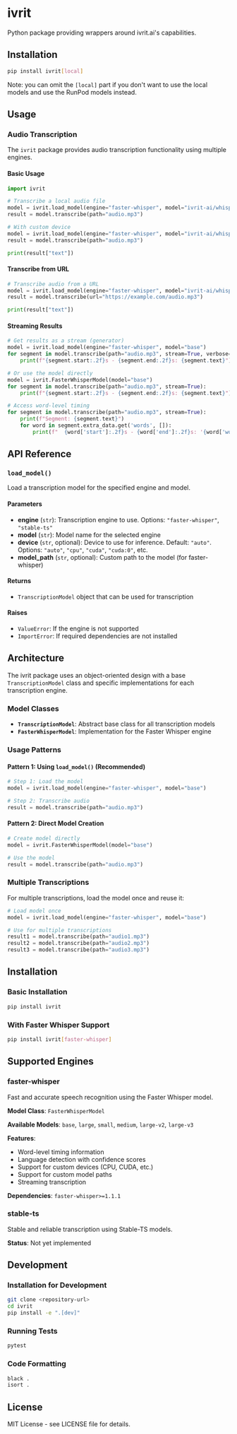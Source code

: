 # ivrit

Python package providing wrappers around ivrit.ai's capabilities.

## Installation

```bash
pip install ivrit[local]
```

Note: you can omit the `[local]` part if you don't want to use the local models and use the RunPod models instead.

## Usage

### Audio Transcription

The `ivrit` package provides audio transcription functionality using multiple engines.

#### Basic Usage

```python
import ivrit

# Transcribe a local audio file
model = ivrit.load_model(engine="faster-whisper", model="ivrit-ai/whisper-large-v3-turbo-ct2")
result = model.transcribe(path="audio.mp3")

# With custom device
model = ivrit.load_model(engine="faster-whisper", model="ivrit-ai/whisper-large-v3-turbo-ct2", device="cpu")
result = model.transcribe(path="audio.mp3")

print(result["text"])
```

#### Transcribe from URL

```python
# Transcribe audio from a URL
model = ivrit.load_model(engine="faster-whisper", model="ivrit-ai/whisper-large-v3-turbo-ct2")
result = model.transcribe(url="https://example.com/audio.mp3")

print(result["text"])
```

#### Streaming Results

```python
# Get results as a stream (generator)
model = ivrit.load_model(engine="faster-whisper", model="base")
for segment in model.transcribe(path="audio.mp3", stream=True, verbose=True):
    print(f"{segment.start:.2f}s - {segment.end:.2f}s: {segment.text}")

# Or use the model directly
model = ivrit.FasterWhisperModel(model="base")
for segment in model.transcribe(path="audio.mp3", stream=True):
    print(f"{segment.start:.2f}s - {segment.end:.2f}s: {segment.text}")

# Access word-level timing
for segment in model.transcribe(path="audio.mp3", stream=True):
    print(f"Segment: {segment.text}")
    for word in segment.extra_data.get('words', []):
        print(f"  {word['start']:.2f}s - {word['end']:.2f}s: '{word['word']}'")
```

## API Reference

### `load_model()`

Load a transcription model for the specified engine and model.

#### Parameters

- **engine** (`str`): Transcription engine to use. Options: `"faster-whisper"`, `"stable-ts"`
- **model** (`str`): Model name for the selected engine
- **device** (`str`, optional): Device to use for inference. Default: `"auto"`. Options: `"auto"`, `"cpu"`, `"cuda"`, `"cuda:0"`, etc.
- **model_path** (`str`, optional): Custom path to the model (for faster-whisper)

#### Returns

- `TranscriptionModel` object that can be used for transcription

#### Raises

- `ValueError`: If the engine is not supported
- `ImportError`: If required dependencies are not installed



## Architecture

The ivrit package uses an object-oriented design with a base `TranscriptionModel` class and specific implementations for each transcription engine.

### Model Classes

- **`TranscriptionModel`**: Abstract base class for all transcription models
- **`FasterWhisperModel`**: Implementation for the Faster Whisper engine

### Usage Patterns

#### Pattern 1: Using `load_model()` (Recommended)
```python
# Step 1: Load the model
model = ivrit.load_model(engine="faster-whisper", model="base")

# Step 2: Transcribe audio
result = model.transcribe(path="audio.mp3")
```

#### Pattern 2: Direct Model Creation
```python
# Create model directly
model = ivrit.FasterWhisperModel(model="base")

# Use the model
result = model.transcribe(path="audio.mp3")
```

### Multiple Transcriptions
For multiple transcriptions, load the model once and reuse it:
```python
# Load model once
model = ivrit.load_model(engine="faster-whisper", model="base")

# Use for multiple transcriptions
result1 = model.transcribe(path="audio1.mp3")
result2 = model.transcribe(path="audio2.mp3")
result3 = model.transcribe(path="audio3.mp3")
```

## Installation

### Basic Installation
```bash
pip install ivrit
```

### With Faster Whisper Support
```bash
pip install ivrit[faster-whisper]
```

## Supported Engines

### faster-whisper
Fast and accurate speech recognition using the Faster Whisper model.

**Model Class**: `FasterWhisperModel`

**Available Models**: `base`, `large`, `small`, `medium`, `large-v2`, `large-v3`

**Features**:
- Word-level timing information
- Language detection with confidence scores
- Support for custom devices (CPU, CUDA, etc.)
- Support for custom model paths
- Streaming transcription

**Dependencies**: `faster-whisper>=1.1.1`

### stable-ts
Stable and reliable transcription using Stable-TS models.

**Status**: Not yet implemented

## Development

### Installation for Development

```bash
git clone <repository-url>
cd ivrit
pip install -e ".[dev]"
```

### Running Tests

```bash
pytest
```

### Code Formatting

```bash
black .
isort .
```

## License

MIT License - see LICENSE file for details. 
